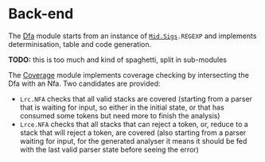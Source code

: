 # Back-end

The [Dfa](dfa.ml) module starts from an instance of [`Mid.Sigs`](../mid/sigs.ml)`.REGEXP` and implements determinisation, table and code generation.

**TODO:** this is too much and kind of spaghetti, split in sub-modules

The [Coverage](coverage.ml) module implements coverage checking by intersecting the Dfa with an Nfa. Two candidates are provided:

- `Lrc.NFA` checks that all valid stacks are covered (starting from a parser that is waiting for input, so either in the initial state, or that has consumed some tokens but need more to finish the analysis)
- `Lrce.NFA` checks that all stacks that can reject a token, or, reduce to a stack that will reject a token, are covered (also starting from a parser waiting for input, for the generated analyser it means it should be fed with the last valid parser state before seeing the error)